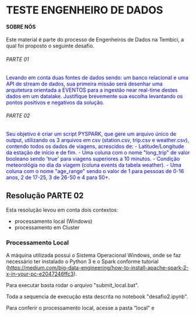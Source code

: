 # TESTE ENGENHEIRO DE DADOS

#### SOBRE NÓS

Este material é parte do processo de Engenheiros de Dados na Tembici, a qual foi proposto o seguinte desafio.

###### PARTE 01
<div style='color:blue'>
Levando em conta duas fontes de dados sendo: um banco relacional e uma API de stream de dados, sua primeira missão será desenhar uma arquitetura orientada a EVENTOS para a ingestão near real-time destes dados em um datalake. Justifique brevemente sua escolha levantando os pontos positivos e negativos da solução.</div>


###### PARTE 02

<div style='color:blue'>
Seu objetivo é criar um script PYSPARK, que gere um arquivo único de output, utilizando os 3 arquivos em csv (station.csv, trip.csv e weather.csv), contendo todos os dados de viagens, acrescidos de:
- Latitude/Longitude da estação de início e de fim.
- Uma coluna com o nome "long_trip" de valor booleano sendo 'true' para viagens superiores a 10 minutos.
- Condição meteorológia no dia da viagem (coluna events da tabela weather).
- Uma coluna com o nome "age_range" sendo o valor de 1 para pessoas de 0-16 anos, 2 de 17-25, 3 de 26-50 e 4 para 50+.
</div>


## Resolução PARTE 02

Esta resolução levou em conta dois contextos:
- processamento local (Windows)
- processamento em Cluster

### Processamento Local
A máquina utilizada possui o Sistema Operacional Windows, onde se faz necessário ter instalado o Python 3 e o Spark conforme tutorial (https://medium.com/big-data-engineering/how-to-install-apache-spark-2-x-in-your-pc-e2047246ffc3).

Para executar basta rodar o arquivo "submit_local.bat".

Toda a sequencia de execução esta descrita no notebook "desafio2.ipynb".


Para conferir o processamento local, acesse a pasta "local" e 
